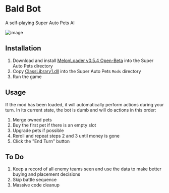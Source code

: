 ﻿# Bald Bot
A self-playing Super Auto Pets AI

![image](https://user-images.githubusercontent.com/3793509/180692239-e722d01b-7dd9-412a-9cae-97b5a4d0487b.png)

## Installation
1. Download and install [MelonLoader v0.5.4 Open-Beta](https://github.com/LavaGang/MelonLoader/releases/tag/v0.5.4) into the Super Auto Pets directory
2. Copy  [ClassLibrary1.dll](https://github.com/Hollings/BaldBot/releases) into the Super Auto Pets `Mods` directory
3. Run the game

## Usage
If the mod has been loaded, it will automatically perform actions during your turn. In its current state, the bot is dumb and will do actions in this order:
1. Merge owned pets
2. Buy the first pet if there is an empty slot
3. Upgrade pets if possible
4. Reroll and repeat steps 2 and 3 until money is gone
5. Click the "End Turn" button

## To Do
1. Keep a record of all enemy teams seen and use the data to make better buying and placement decisions
2. Skip battle sequence
3. Massive code cleanup

